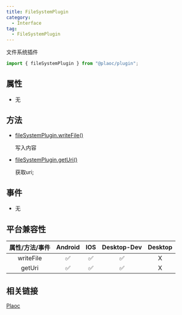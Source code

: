 ```yaml
---
title: FileSystemPlugin
category:
  - Interface
tag:
  - FileSystemPlugin
---
```


文件系统插件

```js
import { fileSystemPlugin } from "@plaoc/plugin";
```

## 属性

  - 无

## 方法

  - [fileSystemPlugin.writeFile()](./write-file.md)

    写入内容

  - [fileSystemPlugin,getUri()](./get-uri.md)

    获取uri;

## 事件

  - 无



## 平台兼容性

| 属性/方法/事件 | Android | IOS | Desktop-Dev | Desktop |
|:------------:|:-------:|:---:|:-----------:|:-------:|
| writeFile    | ✅      | ✅  | ✅          | X       |
| getUri       | ✅      | ✅  | ✅          | X       |

## 相关链接

[Plaoc](../index.md)


